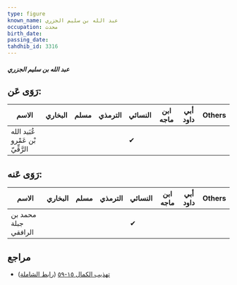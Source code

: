 ```yaml
---
type: figure
known_name: عبد الله بن سليم الجزري
occupation: محدث
birth_date:
passing_date:
tahdhib_id: 3316
---
```

##### عبد الله بن سليم الجزري

## رَوَى عَن:
| الاسم                             | البخاري | مسلم | الترمذي | النسائي | ابن ماجه | أبي داود | Others |
| --------------------------------- | ------- | ---- | ------- | ------- | -------- | -------- | ------ |
| عُبَيد الله بْن عَمْرو الرَّقِّيّ |         |      |         | ✔       |          |          |        |
## رَوَى عَنه:
| الاسم                | البخاري | مسلم | الترمذي | النسائي | ابن ماجه | أبي داود | Others |
| -------------------- | ------- | ---- | ------- | ------- | -------- | -------- | ------ |
| محمد بن جبلة الرافقي |         |      |         | ✔       |          |          |        |
## مراجع
- [تهذيب الكمال ١٥-٥٩](obsidian://open?vault=Tahdhib-al-Kamal&file=Figures/٣٣١٦-عبد%20الله%20بن%20سليم%20الجزري) ([رابط الشاملة](https://shamela.ws/book/3722/7543))